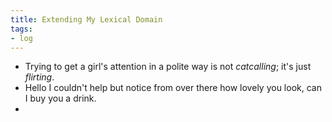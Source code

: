 ```yaml
---
title: Extending My Lexical Domain
tags:
- log
---
```


- Trying to get a girl's attention in a polite way is not *catcalling*; it's just *flirting*.
- Hello I couldn't help but notice from over there how lovely you look, can I buy you a drink.
- 

